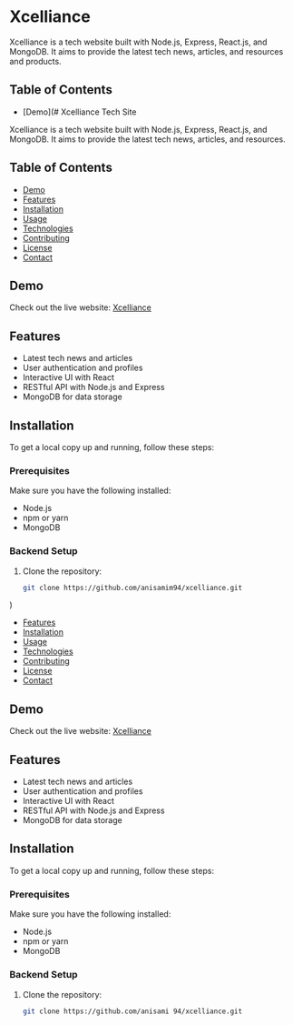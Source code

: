 # Xcelliance 

Xcelliance is a tech website built with Node.js, Express, React.js, and MongoDB. It aims to provide the latest tech news, articles, and resources and products.

## Table of Contents

- [Demo](# Xcelliance Tech Site

Xcelliance is a tech website built with Node.js, Express, React.js, and MongoDB. It aims to provide the latest tech news, articles, and resources.

## Table of Contents

- [Demo](#demo)
- [Features](#features)
- [Installation](#installation)
- [Usage](#usage)
- [Technologies](#technologies)
- [Contributing](#contributing)
- [License](#license)
- [Contact](#contact)

## Demo

Check out the live website: [Xcelliance](https://xcelliance.firebaseapp.com/)

## Features

- Latest tech news and articles
- User authentication and profiles
- Interactive UI with React
- RESTful API with Node.js and Express
- MongoDB for data storage

## Installation

To get a local copy up and running, follow these steps:

### Prerequisites

Make sure you have the following installed:

- Node.js
- npm or yarn
- MongoDB

### Backend Setup

1. Clone the repository:
   ```sh
   git clone https://github.com/anisamim94/xcelliance.git
)
- [Features](#features)
- [Installation](#installation)
- [Usage](#usage)
- [Technologies](#technologies)
- [Contributing](#contributing)
- [License](#license)
- [Contact](#contact)

## Demo

Check out the live website: [Xcelliance](https://xcelliance.firebaseapp.com/)

## Features

- Latest tech news and articles
- User authentication and profiles
- Interactive UI with React
- RESTful API with Node.js and Express
- MongoDB for data storage

## Installation

To get a local copy up and running, follow these steps:

### Prerequisites

Make sure you have the following installed:

- Node.js
- npm or yarn
- MongoDB

### Backend Setup

1. Clone the repository:
   ```sh
   git clone https://github.com/anisami 94/xcelliance.git
